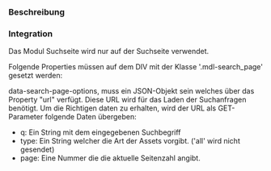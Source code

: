 ### Beschreibung



### Integration

Das Modul Suchseite wird nur auf der Suchseite verwendet.

Folgende Properties müssen auf dem DIV mit der Klasse '.mdl-search_page' gesetzt werden:

data-search-page-options, muss ein JSON-Objekt sein welches über das Property "url" verfügt. Diese URL wird für das Laden der Suchanfragen benötigt.
Um die Richtigen daten zu erhalten, wird der URL als GET-Parameter folgende Daten übergeben:
- q: Ein String mit dem eingegebenen Suchbegriff
- type: Ein String welcher die Art der Assets vorgibt. ('all' wird nicht gesendet)
- page: Eine Nummer die die aktuelle Seitenzahl angibt.
